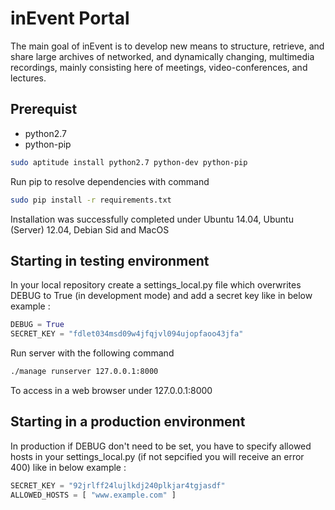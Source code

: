 inEvent Portal
==============

The main goal of inEvent is to develop new means to structure, retrieve, and share large archives of networked, and dynamically changing, multimedia recordings, mainly consisting here of meetings, video-conferences, and lectures.

Prerequist
----------

* python2.7
* python-pip

```sh
sudo aptitude install python2.7 python-dev python-pip
```

Run pip to resolve dependencies with command

```sh
sudo pip install -r requirements.txt
```

Installation was successfully completed under Ubuntu 14.04, Ubuntu (Server) 12.04, Debian Sid and MacOS

Starting in testing environment
-------------------------------

In your local repository create a settings_local.py file which overwrites DEBUG to True (in development mode) and add a secret key like in below example :

```python
DEBUG = True
SECRET_KEY = "fdlet034msd09w4jfqjvl094ujopfaoo43jfa"
```

Run server with the following command

```sh
./manage runserver 127.0.0.1:8000
```

To access in a web browser under 127.0.0.1:8000

Starting in a production environment
------------------------------------

In production if DEBUG don't need to be set, you have to specify allowed hosts in your settings_local.py (if not sepcified you will receive an error 400) like in below example :

```python
SECRET_KEY = "92jrlff24lujlkdj240plkjar4tgjasdf"
ALLOWED_HOSTS = [ "www.example.com" ]
```
